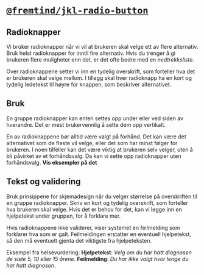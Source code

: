 # [`@fremtind/jkl-radio-button`](https://fremtind.github.io/jokul/radio-button-react/documentation/RadioButton/)

## Radioknapper
Vi bruker radioknapper når vi vil at brukeren skal velge ett av flere alternativ. Bruk helst radioknapper for inntil fire alternativ. Hvis du trenger å gi brukeren flere muligheter enn det, er det ofte bedre med en _nedtrekksliste_. 

Over radioknappene setter vi inn en tydelig overskrift, som forteller hva det er brukeren skal velge mellom. I tillegg skal hver radioknapp ha en kort og tydelig ledetekst til høyre for knappen, som beskriver alternativet.

## Bruk
En gruppe radioknapper kan enten settes opp under eller ved siden av hverandre. Det er mest brukervennlig å sette dem opp vertikalt.

En av radioknappene bør alltid være valgt på forhånd. Det kan være det alternativet som de fleste vil velge, eller det som har minst følger for brukeren. I noen tilfeller kan det være viktig at brukeren selv velger, uten å bli påvirket av et forhåndsvalg. Da kan vi sette opp radioknapper uten forhåndsvalg. **Vis eksempler på det** 

## Tekst og validering
Bruk prinsippene for skjemadesign når du velger størrelse på overskriften til en gruppe radioknapper. Skriv en kort og tydelig overskrift, som forteller hva brukeren skal velge. Hvis det er behov for det, kan vi legge inn en  hjelpetekst under gruppen, for å forklare mer.

Hvis radioknappene ikke validerer, viser systemet en feilmelding som forklarer hva som er galt. Feilmeldingen erstatter en eventuell hjelpetekst, så den må eventuelt gjenta det viktigste fra hjelpeteksten. 

Eksempel fra helsevurdering: 
**Hjelpetekst**: _Velg om du har hatt diagnosen de siste 5, 10 eller 15 årene_. **Feilmelding**: _Du har ikke valgt hvor lenge du har hatt diagnosen_.
